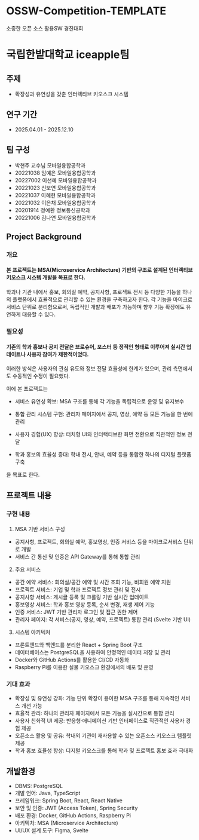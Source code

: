 # OSSW-Competition-TEMPLATE
소중한 오픈 소스 활용SW 경진대회 
# 국립한밭대학교 iceapple팀

## 주제
- 확장성과 유연성을 갖춘 인터렉티브 키오스크 시스템

## 연구 기간
- 2025.04.01 - 2025.12.10
  
## 팀 구성 
- 박현주 교수님 모바일융합공학과
- 20221038 임예은 모바일융합공학과
- 20227002 이선혜 모바일융합공학과
- 20221023 신보연 모바일융합공학과
- 20221037 이혜현 모바일융합공학과
- 20221032 이은채 모바일융합공학과
- 20201914 정예환 정보통신공학과
- 20221006 김나연 모바일융합공학과
  
## Project Background
### 개요
#### 본 프로젝트는 MSA(Microservice Architecture) 기반의 구조로 설계된 인터렉티브 키오스크 시스템 개발을 목표로 한다.
학과나 기관 내에서 홍보, 회의실 예약, 공지사항, 프로젝트 전시 등 다양한 기능을 하나의 플랫폼에서 효율적으로 관리할 수 있는 환경을 구축하고자 한다.
각 기능을 마이크로서비스 단위로 분리함으로써, 독립적인 개발과 배포가 가능하며 향후 기능 확장에도 유연하게 대응할 수 있다.
### 필요성
#### 기존의 학과 홍보나 공지 전달은 브로슈어, 포스터 등 정적인 형태로 이루어져 실시간 업데이트나 사용자 참여가 제한적이었다.
이러한 방식은 사용자의 관심 유도와 정보 전달 효율성에 한계가 있으며, 관리 측면에서도 수동적인 수정이 필요했다.

이에 본 프로젝트는

- 서비스 유연성 확보: MSA 구조를 통해 각 기능을 독립적으로 운영 및 유지보수

- 통합 관리 시스템 구현: 관리자 페이지에서 공지, 영상, 예약 등 모든 기능을 한 번에 관리

- 사용자 경험(UX) 향상: 터치형 UI와 인터랙티브한 화면 전환으로 직관적인 정보 전달

- 학과 홍보의 효율성 증대: 학내 전시, 안내, 예약 등을 통합한 하나의 디지털 플랫폼 구축

을 목표로 한다.
    
## 프로젝트 내용
### 구현 내용
#### 
1. MSA 기반 서비스 구성

- 공지사항, 프로젝트, 회의실 예약, 홍보영상, 인증 서비스 등을 마이크로서비스 단위로 개발
- 서비스 간 통신 및 인증은 API Gateway를 통해 통합 관리

2. 주요 서비스
- 공간 예약 서비스: 회의실/공간 예약 및 시간 조회 기능, 비회원 예약 지원
- 프로젝트 서비스: 기업 및 학과 프로젝트 정보 관리 및 전시
- 공지사항 서비스: 게시글 등록 및 크롤링 기반 실시간 업데이트
- 홍보영상 서비스: 학과 홍보 영상 등록, 순서 변경, 재생 제어 기능
- 인증 서비스: JWT 기반 관리자 로그인 및 접근 권한 제어
- 관리자 페이지: 각 서비스(공지, 영상, 예약, 프로젝트) 통합 관리 (Svelte 기반 UI)

3. 시스템 아키텍처
- 프론트엔드와 백엔드를 분리한 React + Spring Boot 구조
- 데이터베이스는 PostgreSQL을 사용하여 안정적인 데이터 저장 및 관리
- Docker와 GitHub Actions를 활용한 CI/CD 자동화
- Raspberry Pi를 이용한 실물 키오스크 환경에서의 배포 및 운영
  
### 기대 효과
- 확장성 및 유연성 강화: 기능 단위 확장이 용이한 MSA 구조를 통해 지속적인 서비스 개선 가능
- 효율적 관리: 하나의 관리자 페이지에서 모든 기능을 실시간으로 통합 관리
- 사용자 친화적 UI 제공: 반응형·애니메이션 기반 인터페이스로 직관적인 사용자 경험 제공
- 오픈소스 활용 및 공유: 학내외 기관이 재사용할 수 있는 오픈소스 키오스크 템플릿 제공
- 학과 홍보 효율성 향상: 디지털 키오스크를 통해 학과 및 프로젝트 홍보 효과 극대화

## 개발환경
- DBMS: PostgreSQL
- 개발 언어: Java, TypeScript
- 프레임워크: Spring Boot, React, React Native
- 보안 및 인증: JWT (Access Token), Spring Security
- 배포 환경: Docker, GitHub Actions, Raspberry Pi
- 아키텍처: MSA (Microservice Architecture)
- UI/UX 설계 도구: Figma, Svelte

